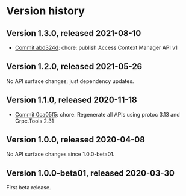 # Version history

## Version 1.3.0, released 2021-08-10

- [Commit abd324d](https://github.com/googleapis/google-cloud-dotnet/commit/abd324d): chore: publish Access Context Manager API v1

## Version 1.2.0, released 2021-05-26

No API surface changes; just dependency updates.

## Version 1.1.0, released 2020-11-18

- [Commit 0ca05f5](https://github.com/googleapis/google-cloud-dotnet/commit/0ca05f5): chore: Regenerate all APIs using protoc 3.13 and Grpc.Tools 2.31

## Version 1.0.0, released 2020-04-08

No API surface changes since 1.0.0-beta01.

## Version 1.0.0-beta01, released 2020-03-30

First beta release.
